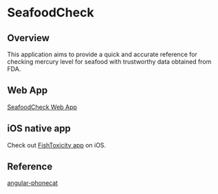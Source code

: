 # SeafoodCheck

## Overview

This application aims to provide a quick and accurate reference for checking mercury level for seafood with trustworthy data obtained from FDA.

## Web App

[SeafoodCheck Web App](http://seafoodcheck.com)

## iOS native app

Check out [FishToxicity app](https://itunes.apple.com/us/app/fishtoxicity/id1078063422?ls=1&mt=8) on iOS.

## Reference
[angular-phonecat](https://github.com/angular/angular-phonecat)
